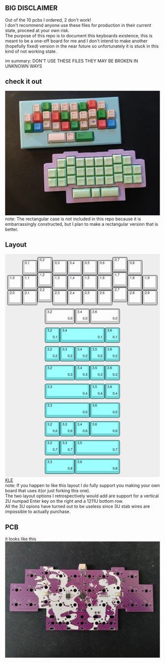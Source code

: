 ## BIG DISCLAIMER
Out of the 10 pcbs I ordered, 2 don't work!\
I don't recommend anyone use these files for production in their current state, proceed at your own risk.\
The purpose of this repo is to document this keyboards existence, this is meant to be a one-off board for me and I don't intend to make another (hopefully fixed) version in the near future so unfortunately it is stuck in this kind of not working state.

im summary:
DON'T USE THESE FILES THEY MAY BE BROKEN IN UNKNOWN WAYS

## check it out
![](pic1.jpg)
note: The rectangular case is not included in this repo because it is embarrassingly constructed, but I plan to make a rectangular version that is better.
## Layout 
![](layouts.png)\
[KLE](http://www.keyboard-layout-editor.com/##@_name=zodj%C3%B6d&author=ulog4l%3B&@_y:0.05&x:2%3B&=0,2&_x:4%3B&=0,7%3B&@_y:-0.8&x:1%3B&=0,1&_x:1%3B&=0,3&=0,4&=0,5&=0,6&_x:1%3B&=0,8%3B&@_y:-0.19999999999999996&x:2%3B&=1,2&_x:4%3B&=1,7%3B&@_y:-0.7999999999999998%3B&=1,0&=1,1&_x:1%3B&=1,3&=1,4&=1,5&=1,6&_x:1%3B&=1,8&=1,9%3B&@_y:-0.20000000000000018&x:2%3B&=2,2&_x:4%3B&=2,7%3B&@_y:-0.7999999999999998%3B&=2,0&=2,1&_x:1%3B&=2,3&=2,4&=2,5&=2,6&_x:1%3B&=2,8&=2,9%3B&@_y:0.25&x:2.5&w:2%3B&=3,2%0A%0A%0A0,0&=3,4%0A%0A%0A0,0&_w:2%3B&=3,6%0A%0A%0A0,0%3B&@_y:0.25&x:2.5&c=%236dd6d6%3B&=3,2%0A%0A%0A0,1&_w:3%3B&=3,4%0A%0A%0A0,1&=3,6%0A%0A%0A0,1%3B&@_y:0.25&x:2.5%3B&=3,2%0A%0A%0A0,2&=3,3%0A%0A%0A0,2&=3,4%0A%0A%0A0,2&=3,5%0A%0A%0A0,2&=3,6%0A%0A%0A0,2%3B&@_y:0.25&x:2.5&w:2%3B&=3,2%0A%0A%0A0,3&=3,4%0A%0A%0A0,3&=3,5%0A%0A%0A0,3&=3,6%0A%0A%0A0,3%3B&@_y:0.25&x:2.5&w:3%3B&=3,3%0A%0A%0A0,4&=3,5%0A%0A%0A0,4&=3,6%0A%0A%0A0,4%3B&@_y:0.25&x:2.5&w:3%3B&=3,3%0A%0A%0A0,5&_w:2%3B&=3,6%0A%0A%0A0,5%3B&@_y:0.25&x:2.5%3B&=3,2%0A%0A%0A0,6&=3,3%0A%0A%0A0,6&=3,4%0A%0A%0A0,6&_w:2%3B&=3,6%0A%0A%0A0,6%3B&@_y:0.25&x:2.5%3B&=3,2%0A%0A%0A0,7&=3,3%0A%0A%0A0,7&_w:3%3B&=3,5%0A%0A%0A0,7%3B&@_y:0.25&x:2.5&w:2%3B&=3,3%0A%0A%0A0,8&_w:3%3B&=3,6%0A%0A%0A0,8)\
note: If you happen to like this layout I do fully support you making your own board that uses it(or just forking this one).\
The two layout options I retrospectively would add are support for a vertical 2U numpad Enter key on the right and a 1211U bottom row.\
All the 3U opions have turned out to be useless since 3U stab wires are impossible to actually purchase. 

## PCB
it looks like this\
![](/pcb/pcb.jpg)
